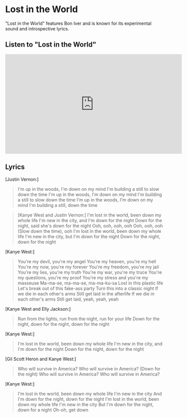 # Lost in the World

"Lost in the World" features Bon Iver and is known for its experimental sound and introspective lyrics.

## Listen to "Lost in the World"

<iframe width="560" height="315" src="https://www.youtube.com/embed/tJKNcI6jC6A" frameborder="0" allow="accelerometer; autoplay; encrypted-media; gyroscope; picture-in-picture" allowfullscreen></iframe>

## Lyrics
[Justin Vernon:]
>I'm up in the woods, I'm down on my mind
>I'm building a still to slow down the time
>I'm up in the woods, I'm down on my mind
>I'm building a still to slow down the time
>I'm up in the woods, I'm down on my mind
>I'm building a still, down the time

>[Kanye West and Justin Vernon:]
>I'm lost in the world, been down my whole life
>I'm new in the city, and I'm down for the night
>Down for the night, said she's down for the night
>Ooh, ooh, ooh, ooh
>Ooh, ooh, ooh (Slow down the time), ooh
>I'm lost in the world, been down my whole life
>I'm new in the city, but I'm down for the night
>Down for the night, down for the night

[Kanye West:]
>You're my devil, you're my angel
>You're my heaven, you're my hell
>You're my now, you're my forever
>You're my freedom, you're my jail
>You're my lies, you're my truth
>You're my war, you're my truce
>You're my questions, you're my proof
>You're my stress and you're my masseuse
>Ma-ma-se, ma-ma-se, ma-ma-ku-sa
>Lost in this plastic life
>Let's break out of this fake-ass party
>Turn this into a classic night
>If we die in each other's arms
>Still get laid in the afterlife
>If we die in each other's arms
>Still get laid, yeah, yeah, yeah

[Kanye West and Elly Jackson:]
>Run from the lights, run from the night, run for your life
>Down for the night, down for the night, down for the night

[Kanye West:]
>I'm lost in the world, been down my whole life
>I'm new in the city, and I'm down for the night
>Down for the night, down for the night

[Gil Scott Heron and Kanye West:]
>Who will survive in America?
>Who will survive in America? (Down for the night)
>Who will survive in America?
>Who will survive in America?

[Kanye West:]
>I'm lost in the world, been down my whole life
>I'm new in the city
>And I'm down for the night, down for the night
>I'm lost in the world, been down my whole life
>I'm new in the city
>But I'm down for the night, down for a night
>Oh-oh, get down
